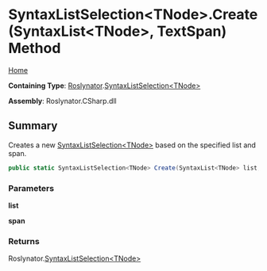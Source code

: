 # SyntaxListSelection\<TNode>\.Create\(SyntaxList\<TNode>, TextSpan\) Method

[Home](../../../README.md)

**Containing Type**: [Roslynator](../../README.md)\.[SyntaxListSelection\<TNode>](../README.md)

**Assembly**: Roslynator\.CSharp\.dll

## Summary

Creates a new [SyntaxListSelection\<TNode>](../README.md) based on the specified list and span\.

```csharp
public static SyntaxListSelection<TNode> Create(SyntaxList<TNode> list, TextSpan span)
```

### Parameters

**list**



**span**



### Returns

Roslynator\.[SyntaxListSelection\<TNode>](../README.md)

